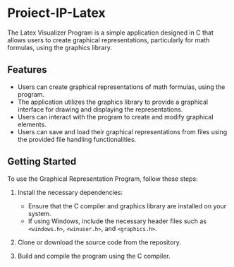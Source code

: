 # Proiect-IP-Latex

The Latex Visualizer Program is a simple application designed in C that allows users to create graphical representations, particularly for math formulas, using the graphics library.

## Features

- Users can create graphical representations of math formulas, using the program.
- The application utilizes the graphics library to provide a graphical interface for drawing and displaying the representations.
- Users can interact with the program to create and modify graphical elements.
- Users can save and load their graphical representations from files using the provided file handling functionalities.

## Getting Started

To use the Graphical Representation Program, follow these steps:

1. Install the necessary dependencies:
   - Ensure that the C compiler and graphics library are installed on your system.
   - If using Windows, include the necessary header files such as `<windows.h>`, `<winuser.h>`, and `<graphics.h>`.

2. Clone or download the source code from the repository.

3. Build and compile the program using the C compiler.
